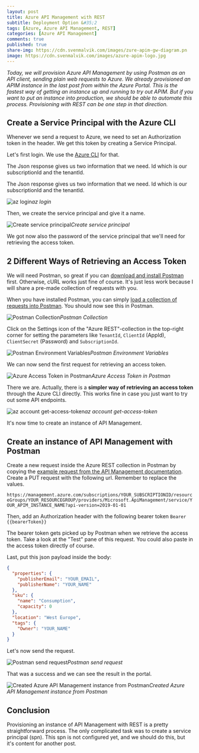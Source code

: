 ```yaml
---
layout: post
title: Azure API Management with REST
subtitle: Deployment Option &#35;2
tags: [Azure, Azure API Management, REST]
categories: [Azure API Management]
comments: true
published: true
share-img: https://cdn.svenmalvik.com/images/zure-apim-gw-diagram.pn
image: https://cdn.svenmalvik.com/images/azure-apim-logo.jpg
---
```


*Today, we will provision Azure API Management by using Postman as an API client, sending plain web requests to Azure. We already provisioned an APIM instance in the last post from within the Azure Portal. This is the fastest way of getting an instance up and running to try out APIM. But if you want to put an instance into production, we should be able to automate this process. Provisioning with REST can be one step in that direction.*

## Create a Service Principal with the Azure CLI
Whenever we send a request to Azure, we need to set an Authorization token in the header. We get this token by creating a Service Principal.

Let's first login. We use the [Azure CLI](https://docs.microsoft.com/en-us/cli/azure/?view=azure-cli-latest) for that.

The Json response gives us two information that we need. Id which is our subscriptionId and the tenantId.

The Json response gives us two information that we need. Id which is our subscriptionId and the tenantId.

![az login](https://cdn.svenmalvik.com/images/azure-apim-deploy-with-rest-0.png)*az login*

Then, we create the service principal and give it a name.

![Create service principal](https://cdn.svenmalvik.com/images/azure-apim-deploy-with-rest-1.png)*Create service principal*

We got now also the password of the service principal that we'll need for retrieving the access token.

## 2 Different Ways of Retrieving an Access Token
We will need Postman, so great if you can [download and install Postman](https://www.getpostman.com/) first. Otherwise, cURL works just fine of course. It's just less work because I will share a pre-made collection of requests with you.

When you have installed Postman, you can simply [load a collection of requests into Postman](https://app.getpostman.com/run-collection/41b9fa3b957c297f283d#?env%5BAzure%20REST%5D=W3siZW5hYmxlZCI6dHJ1ZSwia2V5IjoidGVuYW50SWQiLCJ2YWx1ZSI6IiIsInR5cGUiOiJ0ZXh0In0seyJlbmFibGVkIjp0cnVlLCJrZXkiOiJjbGllbnRJZCIsInZhbHVlIjoiIiwidHlwZSI6InRleHQifSx7ImVuYWJsZWQiOnRydWUsImtleSI6ImNsaWVudFNlY3JldCIsInZhbHVlIjoiIiwidHlwZSI6InRleHQifSx7ImVuYWJsZWQiOnRydWUsImtleSI6InJlc291cmNlIiwidmFsdWUiOiJodHRwczovL21hbmFnZW1lbnQuYXp1cmUuY29tLyIsInR5cGUiOiJ0ZXh0In0seyJlbmFibGVkIjp0cnVlLCJrZXkiOiJzdWJzY3JpcHRpb25JZCIsInZhbHVlIjoiIiwidHlwZSI6InRleHQifV0=). You should now see this in Postman.

![Postman Collection](https://cdn.svenmalvik.com/images/azure-apim-deploy-with-rest-2.png)*Postman Collection*

Click on the Settings icon of the "Azure REST"-collection in the top-right corner for setting the parameters like `TenantId`, `ClientId` (AppId), `ClientSecret` (Password) and `SubscriptionId`.

![Postman Environment Variables](https://cdn.svenmalvik.com/images/azure-apim-deploy-with-rest-3.png)*Postman Environment Variables*

We can now send the first request for retrieving an access token.

![Azure Access Token in Postman](https://cdn.svenmalvik.com/images/azure-apim-deploy-with-rest-4.png)*Azure Access Token in Postman*

There we are. Actually, there is a **simpler way of retrieving an access token** through the Azure CLI directly. This works fine in case you just want to try out some API endpoints.

![az account get-access-token](https://cdn.svenmalvik.com/images/azure-apim-deploy-with-rest-5.png)*az account get-access-token*

It's now time to create an instance of API Management.

## Create an instance of API Management with Postman

Create a new request inside the Azure REST collection in Postman by copying the [example request from the API Management documentation](https://docs.microsoft.com/en-us/rest/api/apimanagement/2019-01-01/apimanagementservice/createorupdate#apimanagementcreateservice). Create a PUT request with the following url. Remember to replace the values.

`https://management.azure.com/subscriptions/YOUR_SUBSCRIPTIONID/resourceGroups/YOUR_RESOURCEGROUP/providers/Microsoft.ApiManagement/service/YOUR_APIM_INSTANCE_NAME?api-version=2019-01-01`

Then, add an Authorization header with the following bearer token `Bearer {{bearerToken}}`

The bearer token gets picked up by Postman when we retrieve the access token. Take a look at the "Test" pane of this request. You could also paste in the access token directly of course.

Last, put this json payload inside the body:

```json
{
  "properties": {
    "publisherEmail": "YOUR_EMAIL",
    "publisherName": "YOUR_NAME"
  },
  "sku": {
    "name": "Consumption",
    "capacity": 0
  },
  "location": "West Europe",
  "tags": {
    "Owner": "YOUR_NAME"
  }
}
```

Let's now send the request.

![Postman send request](https://cdn.svenmalvik.com/images/azure-apim-deploy-with-rest-6.png)*Postman send request*

That was a success and we can see the result in the portal.

![Created Azure API Management instance from Postman](https://cdn.svenmalvik.com/images/azure-apim-deploy-with-rest-7.png)*Created Azure API Management instance from Postman*

## Conclusion
Provisioning an instance of API Management with REST is a pretty straightforward process. The only complicated task was to create a service principal (spn). This spn is not configured yet, and we should do this, but it's content for another post.